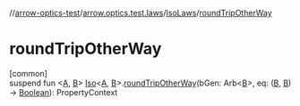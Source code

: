 //[arrow-optics-test](../../../index.md)/[arrow.optics.test.laws](../index.md)/[IsoLaws](index.md)/[roundTripOtherWay](round-trip-other-way.md)

# roundTripOtherWay

[common]\
suspend fun &lt;[A](round-trip-other-way.md), [B](round-trip-other-way.md)&gt; [Iso](../../../../arrow-annotations/arrow.optics/-iso/index.md)&lt;[A](round-trip-other-way.md), [B](round-trip-other-way.md)&gt;.[roundTripOtherWay](round-trip-other-way.md)(bGen: Arb&lt;[B](round-trip-other-way.md)&gt;, eq: ([B](round-trip-other-way.md), [B](round-trip-other-way.md)) -&gt; [Boolean](https://kotlinlang.org/api/latest/jvm/stdlib/kotlin/-boolean/index.html)): PropertyContext
